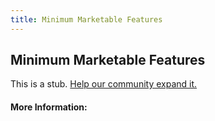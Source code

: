 ```yaml
---
title: Minimum Marketable Features
---
```


## Minimum Marketable Features

This is a stub. [Help our community expand it.](https://github.com/freeCodeCamp/guide-articles/tree/master/articles/Agile/Minimum-Marketable-Features/index.md)

<!-- The article goes here, in GitHub-flavored Markdown. Feel free to add YouTube videos, images, and CodePen/JSBin embeds  -->

#### More Information:
<!-- Please add any articles you think might be helpful to read before writing the article -->


